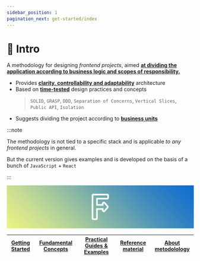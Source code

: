 ```yaml
---
sidebar_position: 1
pagination_next: get-started/index
---
```


# 🔎 Intro

A methodology for designing *frontend projects*, aimed [**at dividing the application according to business logic and scopes of responsibility.**][refs-splitting]

- Provides [**clarity, controllability and adaptability**][refs-arch-req] architecture
- Based on [**time-tested**][refs-motivation-why] design practices and concepts
    > `SOLID`, `GRASP`, `DDD`, `Separation of Concerns`, `Vertical Slices`, `Public API`, `Isolation`
- Suggests dividing the project according to [**business units**][ext-ubiq-lang]

:::note

The methodology is not tied to a specific stack and is applicable *to any frontend projects* in general.

But the current version gives examples and is developed on the basis of a bunch of `JavaScript` + `React`

:::

![feature-sliced-banner](/img/banner.jpg)

[Getting Started][refs-getstarted] | [Fundamental Concepts][refs-concepts] | [Practical Guides & Examples][refs-guides] | [Reference material][refs-reference] | [About metodolology][refs-about]
|---|---|---|---|---|

[refs-getstarted]: /docs/get-started/overview
[refs-concepts]: /docs/concepts/architecture
[refs-guides]: /docs/guides/migration-from-v1
[refs-reference]: /docs/reference/glossary
[refs-about]: /docs/about/mission

[refs-splitting]: /docs/concepts/app-splitting
[refs-arch-req]: https://feature-sliced.design/docs/concepts/architecture#требования
[refs-motivation-why]: https://feature-sliced.design/docs/get-started/motivation#-почему-не-хватает-существующих-решений

[ext-ubiq-lang]: https://thedomaindrivendesign.io/developing-the-ubiquitous-language
